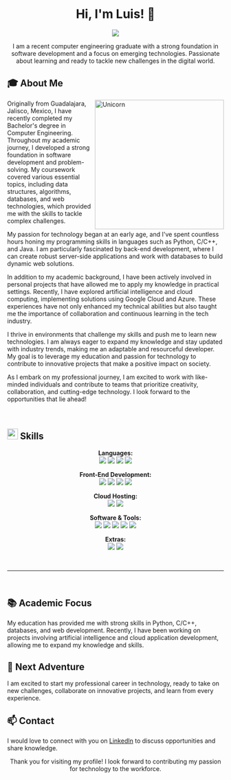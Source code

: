 <h1 align="center">Hi, I'm Luis! 👋</h1>

<p align="center">
  <a href="https://github.com/DenverCoder1/readme-typing-svg">
    <img src="https://readme-typing-svg.herokuapp.com?font=Time+New+Roman&color=cyan&size=25&center=true&vCenter=true&width=600&height=100&lines=Hello+World!;Self-taught+Back-End+Developer;Computer+Engineer;Tech+Enthusiast;Active+Learner+in+New+Technologies;Passionate+about+programming..&hearts;">
  </a>
</p>

<p align="center">
  I am a recent computer engineering graduate with a strong foundation in software development and a focus on emerging technologies. Passionate about learning and ready to tackle new challenges in the digital world.
</p>


## 🎓 About Me

<img align="right" width=300px alt="Unicorn" src="https://c.tenor.com/GN73MKBawZYAAAAi/busy-cute.gif" />

Originally from Guadalajara, Jalisco, Mexico, I have recently completed my Bachelor's degree in Computer Engineering. Throughout my academic journey, I developed a strong foundation in software development and problem-solving. My coursework covered various essential topics, including data structures, algorithms, databases, and web technologies, which provided me with the skills to tackle complex challenges.

My passion for technology began at an early age, and I've spent countless hours honing my programming skills in languages such as Python, C/C++, and Java. I am particularly fascinated by back-end development, where I can create robust server-side applications and work with databases to build dynamic web solutions. 

In addition to my academic background, I have been actively involved in personal projects that have allowed me to apply my knowledge in practical settings. Recently, I have explored artificial intelligence and cloud computing, implementing solutions using Google Cloud and Azure. These experiences have not only enhanced my technical abilities but also taught me the importance of collaboration and continuous learning in the tech industry.

I thrive in environments that challenge my skills and push me to learn new technologies. I am always eager to expand my knowledge and stay updated with industry trends, making me an adaptable and resourceful developer. My goal is to leverage my education and passion for technology to contribute to innovative projects that make a positive impact on society.

As I embark on my professional journey, I am excited to work with like-minded individuals and contribute to teams that prioritize creativity, collaboration, and cutting-edge technology. I look forward to the opportunities that lie ahead!


<br>

## <img src="https://media2.giphy.com/media/QssGEmpkyEOhBCb7e1/giphy.gif?cid=ecf05e47a0n3gi1bfqntqmob8g9aid1oyj2wr3ds3mg700bl&rid=giphy.gif" width="25"><b> Skills</b>

<p align="center">
  <strong>Languages:</strong>
  <br>
  <img src="https://img.shields.io/badge/C%20-%232370ED.svg?style=for-the-badge&logo=c&logoColor=white">
  <img src="https://img.shields.io/badge/C++%20-%2300599C.svg?style=for-the-badge&logo=c%2B%2B&logoColor=white">
  <img src="https://img.shields.io/badge/Python%20-%2314354C.svg?style=for-the-badge&logo=python&logoColor=white">
  <img src="https://img.shields.io/badge/java-%23ED8B00.svg?style=for-the-badge&logo=openjdk&logoColor=white">
</p>

<p align="center">
  <strong>Front-End Development:</strong>
  <br>
  <img src="https://img.shields.io/badge/HTML5%20-%23E34F26.svg?style=for-the-badge&logo=html5&logoColor=white">
  <img src="https://img.shields.io/badge/CSS3%20-%231572B6.svg?style=for-the-badge&logo=css3&logoColor=white">
  <img src="https://img.shields.io/badge/JavaScript%20-%23F7DF1E.svg?style=for-the-badge&logo=javascript&logoColor=black">
  <img src="https://img.shields.io/badge/React-%23026EAA.svg?style=for-the-badge&logo=react&logoColor=white">
</p>

<p align="center">
  <strong>Cloud Hosting:</strong>
  <br>
  <img src="https://img.shields.io/badge/GitHub%20Pages-%23327FC7.svg?style=for-the-badge&logo=github&logoColor=white">
  <img src="https://img.shields.io/badge/Azure-%23078CBA.svg?style=for-the-badge&logo=microsoftazure&logoColor=white">
</p>

<p align="center">
  <strong>Software & Tools:</strong>
  <br>
  <img src="https://img.shields.io/badge/git-%23F05033.svg?style=for-the-badge&logo=git&logoColor=white">
  <img src="https://img.shields.io/badge/github-%23121011.svg?style=for-the-badge&logo=github&logoColor=white">
  <img src="https://img.shields.io/badge/google-%234285F4.svg?style=for-the-badge&logo=google&logoColor=white">
  <img src="https://img.shields.io/badge/Visual%20Studio%20Code-0078d7.svg?style=for-the-badge&logo=visual-studio-code&logoColor=white">
  <img src="https://img.shields.io/badge/Linux-FCC624?style=for-the-badge&logo=linux&logoColor=black">
</p>

<p align="center">
  <strong>Extras:</strong>
  <br>
  <img src="https://img.shields.io/badge/Terminal-%23054020?style=for-the-badge&logo=gnu-bash&logoColor=white">
  <img src="https://img.shields.io/badge/markdown-%23000000.svg?style=for-the-badge&logo=markdown&logoColor=white">
</p>

<br>

-----

<br>

## 📚 Academic Focus

My education has provided me with strong skills in Python, C/C++, databases, and web development. Recently, I have been working on projects involving artificial intelligence and cloud application development, allowing me to expand my knowledge and skills.

## 🌟 Next Adventure

I am excited to start my professional career in technology, ready to take on new challenges, collaborate on innovative projects, and learn from every experience.

## 📫 Contact

I would love to connect with you on [LinkedIn](https://www.linkedin.com/in/luis-angel-558680214) to discuss opportunities and share knowledge.

<div align="center">
  Thank you for visiting my profile! I look forward to contributing my passion for technology to the workforce.
</div>
